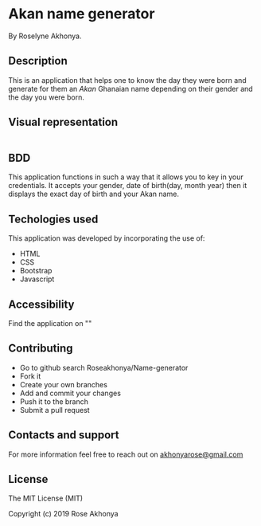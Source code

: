 # Akan name generator
 By Roselyne Akhonya.
## Description
This is an application that helps one to know the day they were born and generate for them an *Akan* Ghanaian name depending on their gender and the day you were born.
## Visual representation
<img src=""> 

## BDD
This application functions in such a way that it allows you to key in your credentials. It accepts your gender, date of birth(day, month year) then it displays the exact day of birth and your Akan name. 
## Techologies used
This application was developed by incorporating the use of:
- HTML 
- CSS
- Bootstrap
- Javascript 
## Accessibility
Find the application on ""
## Contributing
- Go to github search Roseakhonya/Name-generator
- Fork it
- Create your own branches
- Add and commit your changes
- Push it to the branch
- Submit a pull request
## Contacts and support
For more information feel free to reach out on akhonyarose@gmail.com
## License
The MIT License (MIT)

Copyright (c) 2019 Rose Akhonya
